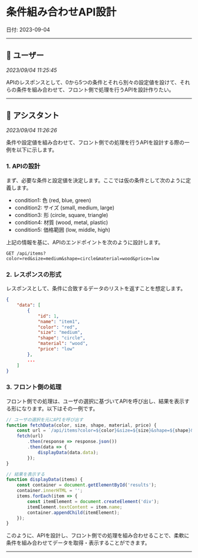# 条件組み合わせAPI設計

日付: 2023-09-04

---

## 👤 ユーザー
*2023/09/04 11:25:45*

APIのレスポンスとして、0から5つの条件とそれら別々の設定値を設けて、それらの条件を組み合わせて、フロント側で処理を行うAPIを設計作りたい。

---

## 🤖 アシスタント
*2023/09/04 11:26:26*

条件や設定値を組み合わせて、フロント側での処理を行うAPIを設計する際の一例を以下に示します。

### 1. APIの設計
まず、必要な条件と設定値を決定します。ここでは仮の条件として次のように定義します。

- condition1: 色 (red, blue, green)
- condition2: サイズ (small, medium, large)
- condition3: 形 (circle, square, triangle)
- condition4: 材質 (wood, metal, plastic)
- condition5: 価格範囲 (low, middle, high)

上記の情報を基に、APIのエンドポイントを次のように設計します。

```
GET /api/items?color=red&size=medium&shape=circle&material=wood&price=low
```

### 2. レスポンスの形式

レスポンスとして、条件に合致するデータのリストを返すことを想定します。

```json
{
    "data": [
        {
            "id": 1,
            "name": "item1",
            "color": "red",
            "size": "medium",
            "shape": "circle",
            "material": "wood",
            "price": "low"
        },
        ...
    ]
}
```

### 3. フロント側の処理

フロント側での処理は、ユーザの選択に基づいてAPIを呼び出し、結果を表示する形になります。以下はその一例です。

```javascript
// ユーザの選択を元にAPIを呼び出す
function fetchData(color, size, shape, material, price) {
    const url = `/api/items?color=${color}&size=${size}&shape=${shape}&material=${material}&price=${price}`;
    fetch(url)
        .then(response => response.json())
        .then(data => {
            displayData(data.data);
        });
}

// 結果を表示する
function displayData(items) {
    const container = document.getElementById('results');
    container.innerHTML = '';
    items.forEach(item => {
        const itemElement = document.createElement('div');
        itemElement.textContent = item.name;
        container.appendChild(itemElement);
    });
}
```

このように、APIを設計し、フロント側での処理を組み合わせることで、柔軟に条件を組み合わせてデータを取得・表示することができます。

---
